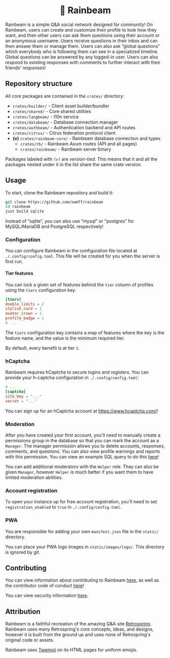 <h1 align="center">🌈 Rainbeam</h1>

Rainbeam is a simple Q&A social network designed for community! On Rainbeam, users can create and customize their profile to look how they want, and then other users can ask them questions using their account or an anonymous username. Users receive questions in their inbox and can then answer them or manage them. Users can also ask “global questions” which everybody who is following them can see in a specialized timeline. Global questions can be answered by any logged-in user. Users can also respond to existing responses with comments to further interact with their friends' responses!

## Repository structure

All core packages are contained in the `crates/` directory:

* `crates/builder/` - Client asset builder/bundler
* `crates/shared/` - Core shared utilities
* `crates/langbeam/` - l10n service
* `crates/databeam/` - Database connection manager
* `crates/authbeam/` - Authentication backend and API routes
* `crates/citrus/` - Citrus federation protocol client
* **(v)** `crates/rainbeam-core/` - Rainbeam database connection and types
    * `crates/rb/` - Rainbeam Axum routes (API and all pages)
    * `crates/rainbeam/` - Rainbeam server binary

Packages labeled with `(v)` are *version-tied*. This means that it and all the packages nested under it in the list share the same crate version.

## Usage

To start, clone the Rainbeam repository and build it:

```bash
git clone https://github.com/swmff/rainbeam
cd rainbeam
just build sqlite
```

Instead of “sqlite”, you can also use “mysql" or "postgres” for MySQL/MariaDB and PostgreSQL respectively!

### Configuration

You can configure Rainbeam in the configuration file located at `./.config/config.toml`. This file will be created for you when the server is first run.

#### Tier features

You can lock a given set of features behind the `tier` column of profiles using the `tiers` configuration key.

```toml
[tiers]
double_limits = 2
stylish_card = 1
avatar_crown = 1
profile_badge = 1
# ...
```

The `tiers` configuration key contains a map of features where the key is the feature name, and the value is the minimum required tier.

By default, every benefit is at tier `1`.

### hCaptcha

Rainbeam requires hCaptcha to secure logins and registers. You can provide your h-captcha configuration in `./.config/config.toml`:

```toml
# ...
[captcha]
site_key = "..."
secret = "..."
```

You can sign up for an hCaptcha account at <https://www.hcaptcha.com/>!

### Moderation

After you have created your first account, you'll need to manually create a permissions group in the database so that you can mark the account as a `Manager`. The manager permission allows you to delete accounts, responses, comments, and questions. You can also view profile warnings and reports with this permission. You can view an example SQL query to do this [here](https://github.com/swmff/rainbeam/blob/master/sql/moderation.sql)!

You can add additional moderators with the `Helper` role. They can also be given `Manager`, however `Helper` is much better if you want them to have limited moderation abilities.

### Account registration

To open your instance up for free account registration, you'll need to set `registration_enabled` to `true` in `./.config/config.toml`.

### PWA

You are responsible for adding your own `manifest.json` file in the `static/` directory.

You can place your PWA logo images in `static/images/logo/`. This directory is ignored by git.

## Contributing

You can view information about contributing to Rainbeam [here](https://github.com/swmff/rainbeam/blob/master/.github/CONTRIBUTING.md), as well as the contributor code of conduct [here](https://github.com/swmff/rainbeam/blob/master/.github/CODE_OF_CONDUCT.md)!

You can view security information [here](https://github.com/swmff/rainbeam/blob/master/SECURITY.md).

## Attribution

Rainbeam is a faithful recreation of the amazing Q&A site [Retrospring](https://github.com/Retrospring/retrospring). Rainbeam uses many Retrospring's core concepts, ideas, and designs, however it is built from the ground up and uses none of Retrospring's original code or assets.

Rainbeam uses [Twemoji](https://github.com/jdecked/twemoji) on its HTML pages for uniform emojis.
